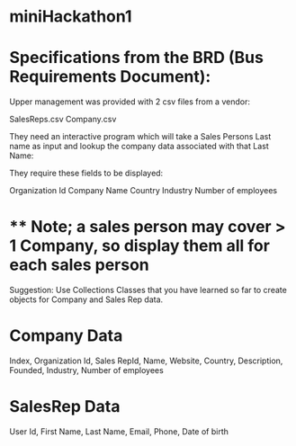 # miniHackathon1
Specifications from the BRD (Bus Requirements Document):
========================================================
Upper management was provided with 2 csv files from a vendor:

SalesReps.csv
Company.csv

They need an interactive program which will take a Sales Persons
Last name as input and lookup the company data associated with that Last Name:

They require these fields to be displayed:

  Organization Id
  Company Name
  Country
  Industry
  Number of employees


** Note; a sales person may cover > 1 Company, so display them all for each sales person
=========================================================================================

Suggestion:
Use Collections Classes that you have learned so far to create objects for Company and Sales Rep data.

Company Data 
===========
  Index,
  Organization Id,
  Sales RepId,
  Name,
  Website,
  Country,
  Description,
  Founded,
  Industry,
  Number of employees

SalesRep Data
============= 
  User Id,
  First Name,
  Last Name,
  Email,
  Phone,
  Date of birth
